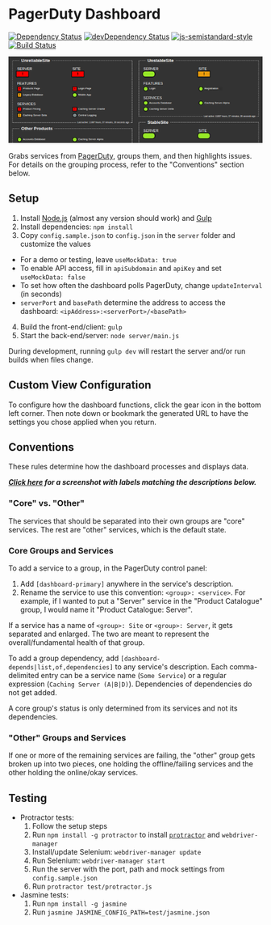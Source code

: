 PagerDuty Dashboard
=============================

[![Dependency Status](https://david-dm.org/gondek/pagerduty-dashboard.svg)](https://david-dm.org/gondek/pagerduty-dashboard)
[![devDependency Status](https://david-dm.org/gondek/pagerduty-dashboard/dev-status.svg)](https://david-dm.org/gondek/pagerduty-dashboard#info=devDependencies)
[![js-semistandard-style](https://img.shields.io/badge/code%20style-semistandard-brightgreen.svg?style=flat-square)](https://github.com/Flet/semistandard)
[![Build Status](https://travis-ci.org/gondek/pagerduty-dashboard.svg?branch=master)](https://travis-ci.org/gondek/pagerduty-dashboard)

[![PagerDuty Dashboard screenshot](/doc/screenshot.png?raw=true)](/doc/screenshot-full.png?raw=true)

Grabs services from [PagerDuty](http://www.pagerduty.com/), groups them, and then highlights issues.
For details on the grouping process, refer to the "Conventions" section below.

## Setup

1. Install [Node.js](https://nodejs.org/) (almost any version should work) and [Gulp](http://gulpjs.com/)
2. Install dependencies: `npm install`
3. Copy `config.sample.json` to `config.json` in the `server` folder and customize the values
  - For a demo or testing, leave `useMockData: true`
  - To enable API access, fill in `apiSubdomain` and `apiKey` and set `useMockData: false`
  - To set how often the dashboard polls PagerDuty, change `updateInterval` (in seconds)
  - `serverPort` and `basePath` determine the address to access the dashboard: `<ipAddress>:<serverPort>/<basePath>`
4. Build the front-end/client: `gulp`
5. Start the back-end/server: `node server/main.js`

During development, running `gulp dev` will restart the server and/or run builds when files change.

## Custom View Configuration

To configure how the dashboard functions, click the gear icon in the bottom left corner. Then note down or bookmark the generated URL to have the settings you chose applied when you return.

## Conventions

These rules determine how the dashboard processes and displays data.

***[Click here](/doc/grouping-example.png?raw=true) for a screenshot with labels matching the descriptions below.***

### "Core" vs. "Other"

The services that should be separated into their own groups are "core" services. The rest are "other" services, which is the default state.

### Core Groups and Services

To add a service to a group, in the PagerDuty control panel:

1. Add `[dashboard-primary]` anywhere in the service's description.
2. Rename the service to use this convention: `<group>: <service>`. For example, if I wanted to put a "Server" service in the "Product Catalogue" group, I would name it "Product Catalogue: Server".

If a service has a name of `<group>: Site` or `<group>: Server`, it gets separated and enlarged. The two are meant to represent the overall/fundamental health of that group.

To add a group dependency, add `[dashboard-depends|list,of,dependencies]` to any service's description. Each comma-delimited entry can be a service name (`Some Service`) or a regular expression (`Caching Server (A|B|D)`). Dependencies of dependencies do not get added.

A core group's status is only determined from its services and not its dependencies.

### "Other" Groups and Services

If one or more of the remaining services are failing, the "other" group gets broken up into two pieces, one holding the offline/failing services and the other holding the online/okay services.

## Testing

- Protractor tests:
  1. Follow the setup steps
  2. Run `npm install -g protractor` to install [`protractor`](https://angular.github.io/protractor/) and `webdriver-manager`
  3. Install/update Selenium: `webdriver-manager update`
  4. Run Selenium: `webdriver-manager start`
  5. Run the server with the port, path and mock settings from `config.sample.json`
  6. Run `protractor test/protractor.js`
- Jasmine tests:
  1. Run `npm install -g jasmine`
  2. Run `jasmine JASMINE_CONFIG_PATH=test/jasmine.json`
